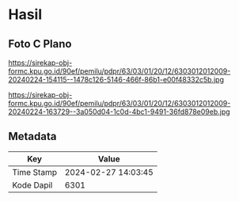 # Hasil

## Foto C Plano

https://sirekap-obj-formc.kpu.go.id/90ef/pemilu/pdpr/63/03/01/20/12/6303012012009-20240224-154115--1478c126-5146-466f-86b1-e00f48332c5b.jpg

https://sirekap-obj-formc.kpu.go.id/90ef/pemilu/pdpr/63/03/01/20/12/6303012012009-20240224-163729--3a050d04-1c0d-4bc1-9491-36fd878e09eb.jpg


## Metadata

| Key        | Value               |
| ---------- | ------------------- |
| Time Stamp | 2024-02-27 14:03:45 |
| Kode Dapil | 6301                |



